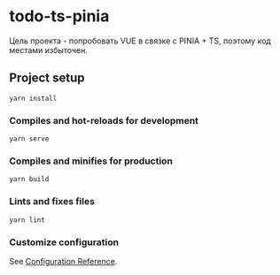 # todo-ts-pinia
Цель проекта - попробовать VUE в связке с PINIA + TS, поэтому код местами избыточен.

## Project setup
```
yarn install
```

### Compiles and hot-reloads for development
```
yarn serve
```

### Compiles and minifies for production
```
yarn build
```

### Lints and fixes files
```
yarn lint
```

### Customize configuration
See [Configuration Reference](https://cli.vuejs.org/config/).

